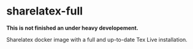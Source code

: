 # sharelatex-full

**This is not finished an under heavy developement.**

Sharelatex docker image with a full and up-to-date Tex Live installation.


